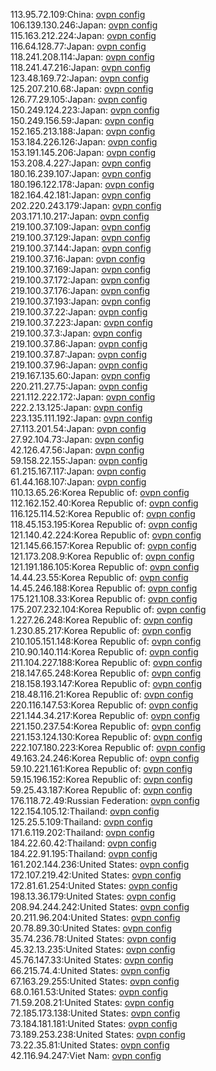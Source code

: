 113.95.72.109:China: [ovpn config](vpn/113_95_72_109.ovpn)  
106.139.130.246:Japan: [ovpn config](vpn/106_139_130_246.ovpn)  
115.163.212.224:Japan: [ovpn config](vpn/115_163_212_224.ovpn)  
116.64.128.77:Japan: [ovpn config](vpn/116_64_128_77.ovpn)  
118.241.208.114:Japan: [ovpn config](vpn/118_241_208_114.ovpn)  
118.241.47.216:Japan: [ovpn config](vpn/118_241_47_216.ovpn)  
123.48.169.72:Japan: [ovpn config](vpn/123_48_169_72.ovpn)  
125.207.210.68:Japan: [ovpn config](vpn/125_207_210_68.ovpn)  
126.77.29.105:Japan: [ovpn config](vpn/126_77_29_105.ovpn)  
150.249.124.223:Japan: [ovpn config](vpn/150_249_124_223.ovpn)  
150.249.156.59:Japan: [ovpn config](vpn/150_249_156_59.ovpn)  
152.165.213.188:Japan: [ovpn config](vpn/152_165_213_188.ovpn)  
153.184.226.126:Japan: [ovpn config](vpn/153_184_226_126.ovpn)  
153.191.145.206:Japan: [ovpn config](vpn/153_191_145_206.ovpn)  
153.208.4.227:Japan: [ovpn config](vpn/153_208_4_227.ovpn)  
180.16.239.107:Japan: [ovpn config](vpn/180_16_239_107.ovpn)  
180.196.122.178:Japan: [ovpn config](vpn/180_196_122_178.ovpn)  
182.164.42.181:Japan: [ovpn config](vpn/182_164_42_181.ovpn)  
202.220.243.179:Japan: [ovpn config](vpn/202_220_243_179.ovpn)  
203.171.10.217:Japan: [ovpn config](vpn/203_171_10_217.ovpn)  
219.100.37.109:Japan: [ovpn config](vpn/219_100_37_109.ovpn)  
219.100.37.129:Japan: [ovpn config](vpn/219_100_37_129.ovpn)  
219.100.37.144:Japan: [ovpn config](vpn/219_100_37_144.ovpn)  
219.100.37.16:Japan: [ovpn config](vpn/219_100_37_16.ovpn)  
219.100.37.169:Japan: [ovpn config](vpn/219_100_37_169.ovpn)  
219.100.37.172:Japan: [ovpn config](vpn/219_100_37_172.ovpn)  
219.100.37.176:Japan: [ovpn config](vpn/219_100_37_176.ovpn)  
219.100.37.193:Japan: [ovpn config](vpn/219_100_37_193.ovpn)  
219.100.37.22:Japan: [ovpn config](vpn/219_100_37_22.ovpn)  
219.100.37.223:Japan: [ovpn config](vpn/219_100_37_223.ovpn)  
219.100.37.3:Japan: [ovpn config](vpn/219_100_37_3.ovpn)  
219.100.37.86:Japan: [ovpn config](vpn/219_100_37_86.ovpn)  
219.100.37.87:Japan: [ovpn config](vpn/219_100_37_87.ovpn)  
219.100.37.96:Japan: [ovpn config](vpn/219_100_37_96.ovpn)  
219.167.135.60:Japan: [ovpn config](vpn/219_167_135_60.ovpn)  
220.211.27.75:Japan: [ovpn config](vpn/220_211_27_75.ovpn)  
221.112.222.172:Japan: [ovpn config](vpn/221_112_222_172.ovpn)  
222.2.13.125:Japan: [ovpn config](vpn/222_2_13_125.ovpn)  
223.135.111.192:Japan: [ovpn config](vpn/223_135_111_192.ovpn)  
27.113.201.54:Japan: [ovpn config](vpn/27_113_201_54.ovpn)  
27.92.104.73:Japan: [ovpn config](vpn/27_92_104_73.ovpn)  
42.126.47.56:Japan: [ovpn config](vpn/42_126_47_56.ovpn)  
59.158.22.155:Japan: [ovpn config](vpn/59_158_22_155.ovpn)  
61.215.167.117:Japan: [ovpn config](vpn/61_215_167_117.ovpn)  
61.44.168.107:Japan: [ovpn config](vpn/61_44_168_107.ovpn)  
110.13.65.26:Korea Republic of: [ovpn config](vpn/110_13_65_26.ovpn)  
112.162.152.40:Korea Republic of: [ovpn config](vpn/112_162_152_40.ovpn)  
116.125.114.52:Korea Republic of: [ovpn config](vpn/116_125_114_52.ovpn)  
118.45.153.195:Korea Republic of: [ovpn config](vpn/118_45_153_195.ovpn)  
121.140.42.224:Korea Republic of: [ovpn config](vpn/121_140_42_224.ovpn)  
121.145.66.157:Korea Republic of: [ovpn config](vpn/121_145_66_157.ovpn)  
121.173.208.9:Korea Republic of: [ovpn config](vpn/121_173_208_9.ovpn)  
121.191.186.105:Korea Republic of: [ovpn config](vpn/121_191_186_105.ovpn)  
14.44.23.55:Korea Republic of: [ovpn config](vpn/14_44_23_55.ovpn)  
14.45.246.188:Korea Republic of: [ovpn config](vpn/14_45_246_188.ovpn)  
175.121.108.33:Korea Republic of: [ovpn config](vpn/175_121_108_33.ovpn)  
175.207.232.104:Korea Republic of: [ovpn config](vpn/175_207_232_104.ovpn)  
1.227.26.248:Korea Republic of: [ovpn config](vpn/1_227_26_248.ovpn)  
1.230.85.217:Korea Republic of: [ovpn config](vpn/1_230_85_217.ovpn)  
210.105.151.148:Korea Republic of: [ovpn config](vpn/210_105_151_148.ovpn)  
210.90.140.114:Korea Republic of: [ovpn config](vpn/210_90_140_114.ovpn)  
211.104.227.188:Korea Republic of: [ovpn config](vpn/211_104_227_188.ovpn)  
218.147.65.248:Korea Republic of: [ovpn config](vpn/218_147_65_248.ovpn)  
218.158.193.147:Korea Republic of: [ovpn config](vpn/218_158_193_147.ovpn)  
218.48.116.21:Korea Republic of: [ovpn config](vpn/218_48_116_21.ovpn)  
220.116.147.53:Korea Republic of: [ovpn config](vpn/220_116_147_53.ovpn)  
221.144.34.217:Korea Republic of: [ovpn config](vpn/221_144_34_217.ovpn)  
221.150.237.54:Korea Republic of: [ovpn config](vpn/221_150_237_54.ovpn)  
221.153.124.130:Korea Republic of: [ovpn config](vpn/221_153_124_130.ovpn)  
222.107.180.223:Korea Republic of: [ovpn config](vpn/222_107_180_223.ovpn)  
49.163.24.246:Korea Republic of: [ovpn config](vpn/49_163_24_246.ovpn)  
59.10.221.161:Korea Republic of: [ovpn config](vpn/59_10_221_161.ovpn)  
59.15.196.152:Korea Republic of: [ovpn config](vpn/59_15_196_152.ovpn)  
59.25.43.187:Korea Republic of: [ovpn config](vpn/59_25_43_187.ovpn)  
176.118.72.49:Russian Federation: [ovpn config](vpn/176_118_72_49.ovpn)  
122.154.105.12:Thailand: [ovpn config](vpn/122_154_105_12.ovpn)  
125.25.5.109:Thailand: [ovpn config](vpn/125_25_5_109.ovpn)  
171.6.119.202:Thailand: [ovpn config](vpn/171_6_119_202.ovpn)  
184.22.60.42:Thailand: [ovpn config](vpn/184_22_60_42.ovpn)  
184.22.91.195:Thailand: [ovpn config](vpn/184_22_91_195.ovpn)  
161.202.144.236:United States: [ovpn config](vpn/161_202_144_236.ovpn)  
172.107.219.42:United States: [ovpn config](vpn/172_107_219_42.ovpn)  
172.81.61.254:United States: [ovpn config](vpn/172_81_61_254.ovpn)  
198.13.36.179:United States: [ovpn config](vpn/198_13_36_179.ovpn)  
208.94.244.242:United States: [ovpn config](vpn/208_94_244_242.ovpn)  
20.211.96.204:United States: [ovpn config](vpn/20_211_96_204.ovpn)  
20.78.89.30:United States: [ovpn config](vpn/20_78_89_30.ovpn)  
35.74.236.78:United States: [ovpn config](vpn/35_74_236_78.ovpn)  
45.32.13.235:United States: [ovpn config](vpn/45_32_13_235.ovpn)  
45.76.147.33:United States: [ovpn config](vpn/45_76_147_33.ovpn)  
66.215.74.4:United States: [ovpn config](vpn/66_215_74_4.ovpn)  
67.163.29.255:United States: [ovpn config](vpn/67_163_29_255.ovpn)  
68.0.161.53:United States: [ovpn config](vpn/68_0_161_53.ovpn)  
71.59.208.21:United States: [ovpn config](vpn/71_59_208_21.ovpn)  
72.185.173.138:United States: [ovpn config](vpn/72_185_173_138.ovpn)  
73.184.181.181:United States: [ovpn config](vpn/73_184_181_181.ovpn)  
73.189.253.238:United States: [ovpn config](vpn/73_189_253_238.ovpn)  
73.22.35.81:United States: [ovpn config](vpn/73_22_35_81.ovpn)  
42.116.94.247:Viet Nam: [ovpn config](vpn/42_116_94_247.ovpn)  
